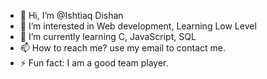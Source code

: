 - 👋 Hi, I’m @Ishtiaq Dishan
- 👀 I’m interested in Web development, Learning Low Level
- 🌱 I’m currently learning C, JavaScript, SQL
- 📫 How to reach me? use my email to contact me. 
- ⚡ Fun fact: I am a good team player.

<!---
dishan1223/dishan1223 is a ✨ special ✨ repository because its `README.md` (this file) appears on your GitHub profile.
You can click the Preview link to take a look at your changes.
--->
